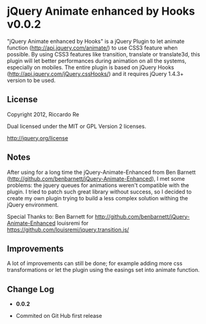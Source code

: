 jQuery Animate enhanced by Hooks v0.0.2
=================
"jQuery Animate enhanced by Hooks" is a jQuery Plugin to let animate function (http://api.jquery.com/animate/) to use CSS3 feature when possible.
By using CSS3 features like transition, translate or translate3d, this plugin will let better performances during animation on all the systems, especially on mobiles.
The entire plugin is based on jQuery Hooks (http://api.jquery.com/jQuery.cssHooks/) and it requires jQuery 1.4.3+ version to be used.

License
-------
Copyright 2012, Riccardo Re

Dual licensed under the MIT or GPL Version 2 licenses.

<http://jquery.org/license>

Notes
-----
After using for a long time the jQuery-Animate-Enhanced from Ben Barnett (http://github.com/benbarnett/jQuery-Animate-Enhanced), I met some problems: the jquery queues for animations weren't compatible with the plugin.
I tried to patch such great library without success, so I decided to create my own plugin trying to build a less complex solution withing the jQuery environment.

Special Thanks to:
Ben Barnett for http://github.com/benbarnett/jQuery-Animate-Enhanced
louisremi for https://github.com/louisremi/jquery.transition.js/

Improvements
-----
A lot of improvements can still be done; for example adding more css transformations or let the plugin using the easings set into animate function.

Change Log
----------
 * __0.0.2__
  - Commited on Git Hub first release